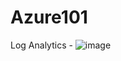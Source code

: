 # Azure101
Log Analytics - 
![image](https://user-images.githubusercontent.com/39084244/151495788-de01b53f-11ab-4b5b-8de3-c51c820e6ed2.png)

